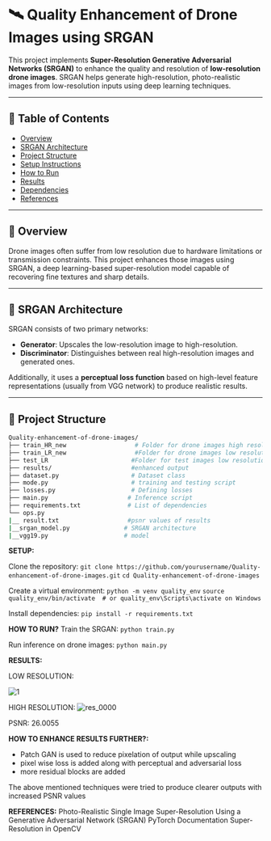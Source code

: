 # 🛰️ Quality Enhancement of Drone Images using SRGAN

This project implements **Super-Resolution Generative Adversarial Networks (SRGAN)** to enhance the quality and resolution of **low-resolution drone images**. SRGAN helps generate high-resolution, photo-realistic images from low-resolution inputs using deep learning techniques.

---

## 📌 Table of Contents

- [Overview](#overview)
- [SRGAN Architecture](#srgan-architecture)
- [Project Structure](#project-structure)
- [Setup Instructions](#setup-instructions)
- [How to Run](#how-to-run)
- [Results](#results)
- [Dependencies](#dependencies)
- [References](#references)

---

## 📖 Overview

Drone images often suffer from low resolution due to hardware limitations or transmission constraints. This project enhances those images using SRGAN, a deep learning-based super-resolution model capable of recovering fine textures and sharp details.

---

## 🧠 SRGAN Architecture

SRGAN consists of two primary networks:

- **Generator**: Upscales the low-resolution image to high-resolution.
- **Discriminator**: Distinguishes between real high-resolution images and generated ones.

Additionally, it uses a **perceptual loss function** based on high-level feature representations (usually from VGG network) to produce realistic results.

---

## 📁 Project Structure

```bash
Quality-enhancement-of-drone-images/
├── train_HR_new                   # Folder for drone images high resolution           
├── train_LR_new                   #Folder for drone images low resolution
├── test_LR                       #Folder for test images low resolution
├── results/                      #enhanced output
├── dataset.py                    # Dataset class
├── mode.py                       # training and testing script
├── losses.py                     # Defining losses
├── main.py                      # Inference script
├── requirements.txt             # List of dependencies
└── ops.py                      
|__ result.txt                   #psnr values of results
|__srgan_model.py               # SRGAN architecture
|__vgg19.py                     # model

```
**SETUP:**

Clone the repository:
`git clone https://github.com/yourusername/Quality-enhancement-of-drone-images.git`
`cd Quality-enhancement-of-drone-images`

Create a virtual environment:
`python -m venv quality_env`
`source quality_env/bin/activate  # or quality_env\Scripts\activate on Windows`

Install dependencies:
`pip install -r requirements.txt`

**HOW TO RUN?**
Train the SRGAN:
`python train.py`

Run inference on drone images:
`python main.py`

**RESULTS:**

LOW RESOLUTION:

![1](https://github.com/user-attachments/assets/b0d65915-5e29-436b-82d0-f8cb2faab263) 

HIGH RESOLUTION:
![res_0000](https://github.com/user-attachments/assets/b795ffce-dc02-426b-8cf8-69092ea1f018)

PSNR: 26.0055

**HOW TO ENHANCE RESULTS FURTHER?:**

* Patch GAN is used to reduce pixelation of output while upscaling
* pixel wise loss is added along with perceptual and adversarial loss
* more residual blocks are added

The above mentioned techniques were tried to produce clearer outputs with increased PSNR values


**REFERENCES:**
Photo-Realistic Single Image Super-Resolution Using a Generative Adversarial Network (SRGAN)
PyTorch Documentation
Super-Resolution in OpenCV







